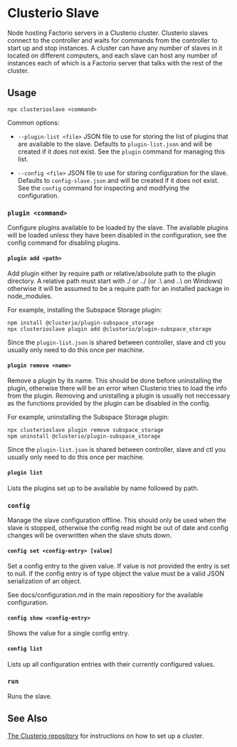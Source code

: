 # Clusterio Slave

Node hosting Factorio servers in a Clusterio cluster.
Clusterio slaves connect to the controller and waits for commands from the controller to start up and stop instances.
A cluster can have any number of slaves in it located on different computers, and each slave can host any number of instances each of which is a Factorio server that talks with the rest of the cluster.


## Usage

    npx clusterioslave <command>

Common options:

 * `--plugin-list <file>` JSON file to use for storing the list of plugins that are available to the slave.
   Defaults to `plugin-list.json` and will be created if it does not exist.
   See the `plugin` command for managing this list.

 * `--config <file>` JSON file to use for storing configuration for the slave.
   Defaults to `config-slave.json` and will be created if it does not exist.
   See the `config` command for inspecting and modifying the configuration.


### `plugin <command>`

Configure plugins available to be loaded by the slave.
The available plugins will be loaded unless they have been disabled in the configuration, see the config command for disabling plugins.


#### `plugin add <path>`

Add plugin either by require path or relative/absolute path to the plugin directory.
A relative path must start with ./ or ../ (or .\ and ..\ on Windows) otherwise it will be assumed to be a require path for an installed package in node_modules.

For example, installing the Subspace Storage plugin:

    npm install @clusterio/plugin-subspace_storage
    npx clusterioslave plugin add @clusterio/plugin-subspace_storage

Since the `plugin-list.json` is shared between controller, slave and ctl you usually only need to do this once per machine.


#### `plugin remove <name>`

Remove a plugin by its name.
This should be done before uninstalling the plugin, otherwise there will be an error when Clusterio tries to load the info from the plugin.
Removing and unistalling a plugin is usually not neccessary as the functions provided by the plugin can be disabled in the config.

For example, uninstalling the Subspace Storage plugin:

    npx clusterioslave plugin remove subspace_storage
    npm uninstall @clusterio/plugin-subspace_storage

Since the `plugin-list.json` is shared between controller, slave and ctl you usually only need to do this once per machine.


#### `plugin list`

Lists the plugins set up to be available by name followed by path.


### `config`

Manage the slave configuration offline.
This should only be used when the slave is stopped, otherwise the config read might be out of date and config changes will be overwritten when the slave shuts down.


#### `config set <config-entry> [value]`

Set a config entry to the given value.
If value is not provided the entry is set to null.
If the config entry is of type object the value must be a valid JSON serialization of an object.

See docs/configuration.md in the main repositiory for the available configuration.


#### `config show <config-entry>`

Shows the value for a single config entry.


#### `config list`

Lists up all configuration entries with their currently configured values.


### `run`

Runs the slave.


## See Also

[The Clusterio repository](https://github.com/clusterio/clusterio) for instructions on how to set up a cluster.
